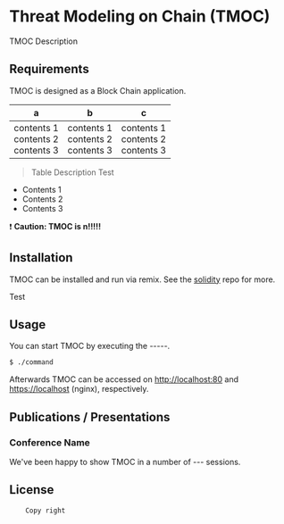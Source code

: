 <p align="center">
  <!--이미지 삽입-->
    <!-- <img src="src/web_interface/static/FACT_smaller.png" alt="FACT Logo" width="625" height="263"/> -->
</p>

# Threat Modeling on Chain (TMOC)

TMOC Description

## Requirements

TMOC is designed as a Block Chain application.

<!-- 표 넣는법 -->
a | b | c
------- | ----------- | --------
contents 1<br>contents 2<br>contents 3 | contents 1<br>contents 2<br>contents 3 | contents 1<br>contents 2<br>contents 3

<!-- 표 설명 넣는법 -->
> Table Description
Test
- Contents 1
- Contents 2
- Contents 3

<!-- 주의사항 -->
:exclamation: **Caution: TMOC is n!!!!!**

## Installation
TMOC can be installed and run via remix. See the [solidity](https://github.com/SANELab/TMOC/solidity) repo for more.

Test

## Usage <!-- TMOC 실행하는 방법 -->
You can start TMOC by executing the -----.

```sh
$ ./command
```

Afterwards TMOC can be accessed on <http://localhost:80> and <https://localhost> (nginx), respectively.  

## Publications / Presentations

### Conference Name

We've been happy to show TMOC in a number of --- sessions.

## License
```
    Copy right
```

